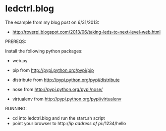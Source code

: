 ledctrl.blog
============

The example from my blog post on 6/31/2013:

- http://roverpi.blogspot.com/2013/06/taking-leds-to-next-level-web.html

PREREQS:

Install the following python packages:

- web.py

- pip from http://pypi.python.org/pypi/pip

- distribute from http://pypi.python.org/pypi/distribute

- nose from http://pypi.python.org/pypi/nose/

- virtualenv from http://pypi.python.org/pypi/virtualenv

RUNNING:

- cd into ledctrl.blog and run the start.sh script
- point your browser to http://*ip address of pi*:/1234/hello
